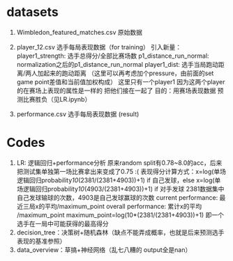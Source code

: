 
# datasets
1. Wimbledon_featured_matches.csv 原始数据
2. player_12.csv 选手每局表现数据（for training）
   引入新量：
   player1_strength: 选手总得分/全部比赛场数
   p1_distance_run_normal: normalization之后的p1_distance_run_normal
   player1_dist: 选手当局跑动距离/两人加起来的跑动距离
   （这里可以再考虑加个pressure，由前面的set game point差值和当前值加权构成）
   这里只有一个player1 因为这两个player的在赛场上表现的属性是一样的 把他们接在一起了
   目的：用赛场表现数据 预测比赛胜负（见LR.ipynb）
   
4. performance.csv 选手每局表现数据 (result)


# Codes
1. LR: 逻辑回归+performance分析 原来random split有0.78~8.0的acc，后来把测试集单独第一场比赛拿出来变成了0.75 :(
   表现得分计算方式：x=log(单场逻辑回归probability*10*(2381/(2381+4903))+1) if 自己发球，else x=log(单场逻辑回归probability*10*(4903/(2381+4903))+1) if 对手发球
   2381数据集中自己发球输球的次数，4903是自己发球赢球的次数
   current performance: 最近三局x的平均/maximum_point
   overall performance: 累计x的平均 /maximum_point
   maximum_point=log(10*(2381/(2381+4903))+1) 即一个选手在一局中可能获得的最高得分
3. decision_tree：决策树+随机森林（缺点不能弄成概率，也就是后来预测选手表现的基准参照）
4. data_overview：草搞+神经网络（乱七八糟的 output全是nan）
